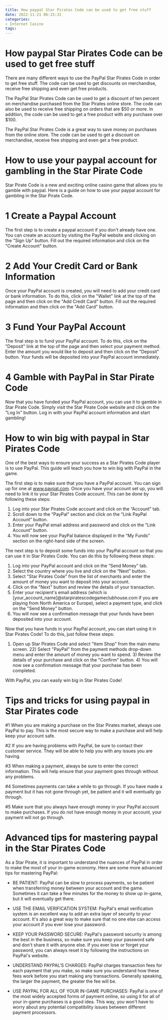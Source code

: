 ```yaml
---
title: How paypal Star Pirates Code can be used to get free stuff 
date: 2022-11-21 06:15:31
categories:
- Internet Casino
tags:
---
```



#  How paypal Star Pirates Code can be used to get free stuff 

There are many different ways to use the PayPal Star Pirates Code in order to get free stuff. The code can be used to get discounts on merchandise, receive free shipping and even get free products.

The PayPal Star Pirates Code can be used to get a discount of ten percent on merchandise purchased from the Star Pirates online store. The code can also be used to receive free shipping on orders that are $50 or more. In addition, the code can be used to get a free product with any purchase over $100.

The PayPal Star Pirates Code is a great way to save money on purchases from the online store. The code can be used to get a discount on merchandise, receive free shipping and even get a free product.

#  How to use your paypal account for gambling in the Star Pirate Code 

Star Pirate Code is a new and exciting online casino game that allows you to gamble with paypal. Here is a guide on how to use your paypal account for gambling in the Star Pirate Code.

# 1 Create a Paypal Account 
The first step is to create a paypal account if you don't already have one. You can create an account by visiting the PayPal website and clicking on the "Sign Up" button. Fill out the required information and click on the "Create Account" button.

# 2 Add Your Credit Card or Bank Information 
Once your PayPal account is created, you will need to add your credit card or bank information. To do this, click on the "Wallet" link at the top of the page and then click on the "Add Credit Card" button. Fill out the required information and then click on the "Add Card" button.

# 3 Fund Your PayPal Account 
The final step is to fund your PayPal account. To do this, click on the "Deposit" link at the top of the page and then select your payment method. Enter the amount you would like to deposit and then click on the "Deposit" button. Your funds will be deposited into your PayPal account immediately.

# 4 Gamble with PayPal in Star Pirate Code 
Now that you have funded your PayPal account, you can use it to gamble in Star Pirate Code. Simply visit the Star Pirate Code website and click on the "Log In" button. Log in with your PayPal account information and start gambling!

#  How to win big with paypal in Star Pirates Code 

One of the best ways to ensure your success as a Star Pirates Code player is to use PayPal. This guide will teach you how to win big with PayPal in the game. 

The first step is to make sure that you have a PayPal account. You can sign up for one at www.paypal.com. Once you have your account set up, you will need to link it to your Star Pirates Code account. This can be done by following these steps: 

1) Log into your Star Pirates Code account and click on the “Account” tab.
2) Scroll down to the “PayPal” section and click on the “Link PayPal Account” button.
3) Enter your PayPal email address and password and click on the “Link Account” button.
4) You will now see your PayPal balance displayed in the “My Funds” section on the right-hand side of the screen.

The next step is to deposit some funds into your PayPal account so that you can use it in Star Pirates Code. You can do this by following these steps: 

1) Log into your PayPal account and click on the “Send Money” tab.
2) Select the country where you live and click on the “Next” button.
3) Select "Star Pirates Code" from the list of merchants and enter the amount of money you want to deposit into your account.
4) Click on the "Next" button and review the details of your transaction.
5) Enter your recipient's email address (which is [your_account_name]@starpiratescodegameclubhouse.com if you are playing from North America or Europe), select a payment type, and click on the "Send Money" button.
6) You will now see a confirmation message that your funds have been deposited into your account.

Now that you have funds in your PayPal account, you can start using it in Star Pirates Code! To do this, just follow these steps:  

1) Open up Star Pirates Code and select "Item Shop" from the main menu screen. 22) Select "PayPal" from the payment methods drop-down menu and enter the amount of money you want to spend. 3) Review the details of your purchase and click on the "Confirm" button.  4) You will now see a confirmation message that your purchase has been completed.


With PayPal, you can easily win big in Star Pirates Code!

#  Tips and tricks for using paypal in Star Pirates code 

#1 When you are making a purchase on the Star Pirates market, always use PayPal to pay. This is the most secure way to make a purchase and will help keep your account safe.

#2 If you are having problems with PayPal, be sure to contact their customer service. They will be able to help you with any issues you are having.

#3 When making a payment, always be sure to enter the correct information. This will help ensure that your payment goes through without any problems.

#4 Sometimes payments can take a while to go through. If you have made a payment but it has not gone through yet, be patient and it will eventually go through.

#5 Make sure that you always have enough money in your PayPal account to make purchases. If you do not have enough money in your account, your payment will not go through.

#  Advanced tips for mastering paypal in the Star Pirates Code

As a Star Pirate, it is important to understand the nuances of PayPal in order to make the most of your in-game economy. Here are some more advanced tips for mastering PayPal:

* BE PATIENT: PayPal can be slow to process payments, so be patient when transferring money between your account and the game. Sometimes it can take a few minutes for the money to show up in-game, but it will eventually get there.

* USE THE EMAIL VERIFICATION SYSTEM: PayPal's email verification system is an excellent way to add an extra layer of security to your account. It's also a great way to make sure that no one else can access your account if you ever lose your password.

* KEEP YOUR PASSWORD SECURE: PayPal's password security is among the best in the business, so make sure you keep your password safe and don't share it with anyone else. If you ever lose or forget your password, you can always reset it by following the instructions on PayPal's website.

* UNDERSTAND PAYPAL'S CHARGES: PayPal charges transaction fees for each payment that you make, so make sure you understand how these fees work before you start making any transactions. Generally speaking, the larger the payment, the greater the fee will be.

* USE PAYPAL FOR ALL OF YOUR IN-GAME PURCHASES: PayPal is one of the most widely accepted forms of payment online, so using it for all of your in-game purchases is a good idea. This way, you won't have to worry about any potential compatibility issues between different payment processors.